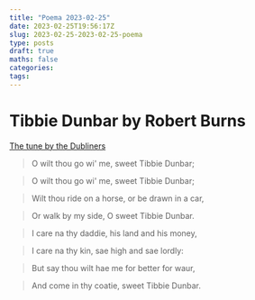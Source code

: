 ```yaml
---
title: "Poema 2023-02-25"
date: 2023-02-25T19:56:17Z
slug: 2023-02-25-2023-02-25-poema
type: posts
draft: true
maths: false
categories:
tags:
---
```


# Tibbie Dunbar by Robert Burns

[The tune by the Dubliners](https://www.youtube.com/watch?v=DVMU83QjJPc)

> O wilt thou go wi' me, sweet Tibbie Dunbar;

> O wilt thou go wi' me, sweet Tibbie Dunbar;

> Wilt thou ride on a horse, or be drawn in a car,

> Or walk by my side, O sweet Tibbie Dunbar.

> I care na thy daddie, his land and his money,

> I care na thy kin, sae high and sae lordly:

> But say thou wilt hae me for better for waur,

> And come in thy coatie, sweet Tibbie Dunbar.

